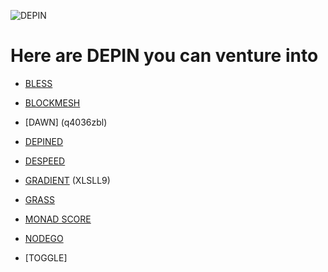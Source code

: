 
![DEPIN](https://github.com/user-attachments/assets/080950a1-a577-48d9-b65e-24b41968358b)

# Here are DEPIN you can venture into

* [BLESS](https://bless.network/dashboard?ref=WCYNA4)

* [BLOCKMESH](https://app.blockmesh.xyz/register?invite_code=1b3842d3-10fd-4dcd-8b33-efa1d47ffb66)

* [DAWN] (q4036zbl)

* [DEPINED](https://app.depined.org/dashboard)

* [DESPEED](https://app.despeed.net/register?ref=2RCrxMxfr3aM)

* [GRADIENT](https://app.gradient.network/dashboard) (XLSLL9)

* [GRASS](https://app.getgrass.io/register?referralCode=libxsGqVlinmO1R)

  
* [MONAD SCORE](http://monadscore.xyz/signup/r/3IgYZqjG)

* [NODEGO](https://app.nodego.ai/r/NODE9C1049F70479)

* [TOGGLE]







